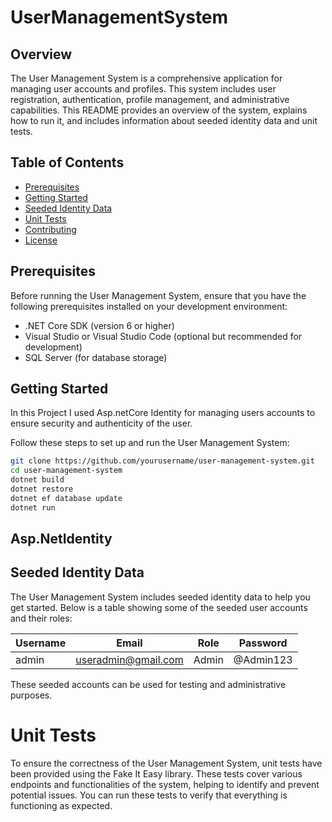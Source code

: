 # UserManagementSystem

## Overview

The User Management System is a comprehensive application for managing user accounts and profiles. This system includes user registration, authentication, profile management, and administrative capabilities. This README provides an overview of the system, explains how to run it, and includes information about seeded identity data and unit tests.

## Table of Contents

- [Prerequisites](#prerequisites)
- [Getting Started](#getting-started)
- [Seeded Identity Data](#seeded-identity-data)
- [Unit Tests](#xunit-tests)
- [Contributing](#contributing)
- [License](#license)

## Prerequisites

Before running the User Management System, ensure that you have the following prerequisites installed on your development environment:

- .NET Core SDK (version 6 or higher)
- Visual Studio or Visual Studio Code (optional but recommended for development)
- SQL Server (for database storage)

## Getting Started
In this Project I used Asp.netCore Identity for managing users accounts to ensure security and authenticity of the user.

Follow these steps to set up and run the User Management System:

   ```bash
   git clone https://github.com/yourusername/user-management-system.git
   cd user-management-system
   dotnet build
   dotnet restore
   dotnet ef database update
   dotnet run
```

## Asp.NetIdentity

## Seeded Identity Data

The User Management System includes seeded identity data to help you get started. Below is a table showing some of the seeded user accounts and their roles:

| Username          | Email                   | Role     | Password  |
| ----------------- | --------------------    | -------- | --------  |
| admin             | useradmin@gmail.com     | Admin    | @Admin123 |


These seeded accounts can be used for testing and administrative purposes.

# Unit Tests

To ensure the correctness of the User Management System, unit tests have been provided using the Fake It Easy library. These tests cover various endpoints and functionalities of the system, helping to identify and prevent potential issues. You can run these tests to verify that everything is functioning as expected.


